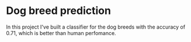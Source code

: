 # Dog breed prediction

In this project I've built a classifier for the dog breeds with the accuracy of 0.71, which is better than human perfomance.